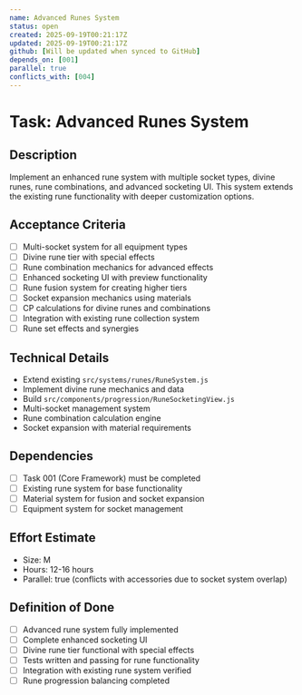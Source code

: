 ```yaml
---
name: Advanced Runes System
status: open
created: 2025-09-19T00:21:17Z
updated: 2025-09-19T00:21:17Z
github: [Will be updated when synced to GitHub]
depends_on: [001]
parallel: true
conflicts_with: [004]
---
```


# Task: Advanced Runes System

## Description
Implement an enhanced rune system with multiple socket types, divine runes, rune combinations, and advanced socketing UI. This system extends the existing rune functionality with deeper customization options.

## Acceptance Criteria
- [ ] Multi-socket system for all equipment types
- [ ] Divine rune tier with special effects
- [ ] Rune combination mechanics for advanced effects
- [ ] Enhanced socketing UI with preview functionality
- [ ] Rune fusion system for creating higher tiers
- [ ] Socket expansion mechanics using materials
- [ ] CP calculations for divine runes and combinations
- [ ] Integration with existing rune collection system
- [ ] Rune set effects and synergies

## Technical Details
- Extend existing `src/systems/runes/RuneSystem.js`
- Implement divine rune mechanics and data
- Build `src/components/progression/RuneSocketingView.js`
- Multi-socket management system
- Rune combination calculation engine
- Socket expansion with material requirements

## Dependencies
- [ ] Task 001 (Core Framework) must be completed
- [ ] Existing rune system for base functionality
- [ ] Material system for fusion and socket expansion
- [ ] Equipment system for socket management

## Effort Estimate
- Size: M
- Hours: 12-16 hours
- Parallel: true (conflicts with accessories due to socket system overlap)

## Definition of Done
- [ ] Advanced rune system fully implemented
- [ ] Complete enhanced socketing UI
- [ ] Divine rune tier functional with special effects
- [ ] Tests written and passing for rune functionality
- [ ] Integration with existing rune system verified
- [ ] Rune progression balancing completed